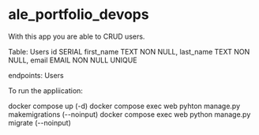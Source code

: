 # ale_portfolio_devops

With this app you are able to CRUD users.

Table:
    Users
        id SERIAL
        first_name TEXT NON NULL,
        last_name TEXT NON NULL,
        email EMAIL NON NULL UNIQUE

endpoints:
    Users


To run the appliication:

docker compose up (-d)
docker compose exec web pyhton manage.py makemigrations (--noinput)
docker compose exec web python manage.py migrate (--noinput)